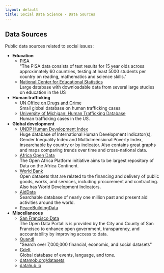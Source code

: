 ```yaml
---
layout: default
title: Social Data Science - Data Sources
---
```

Data Sources
--------------------------------

Public data sources related to social issues:

- __Education__
    - [PISA](http://www.oecd.org/pisa/)<br>
      "The PISA data consists of test results for 15 year olds across approximately 60 countries, testing at least 5000 students per country on reading, mathematics and science skills."
    - [National Center for Educational Statistics](http://nces.ed.gov/edat/)<br>
      Large database with downloadable data from several large studies on education in the US
- __Human trafficking__
    - [UN Office on Drugs and Crime](http://www.unodc.org/cld/)<br>
      Small global database on human trafficking cases
    - [University of Michigan: Human Trafficking Database](https://www.law.umich.edu/clinical/HuTrafficCases/Pages/searchdatabase.aspx)<br>
      Human trafficking cases in the US.
- __Global development__
    - [UNDP Human Development Index](http://hdr.undp.org/en/data/profiles/)<br>
      Huge database of International Human Development Indicator(s), Gender Inequality Index and Multidimensional Poverty Index, insearchable by country or by indicator.  Also contains great graphs and maps comparing trends over time and cross-national data.
    - [Africa Open Data](http://africaopendata.org/)<br>
      The Open Africa Platform initiative aims to be largest repository of Data on the Africa Continent. 
    - [World Bank](http://data.worldbank.org/)<br>
      Open datasets that are related to the financing and delivery of public goods, works, and services, including procurement and contracting. Also has World Development Indicators.
    - [AidData](http://aiddata.org/)<br>
      Searchable database of nearly one million past and present aid activities around the world.
    - [PeaceBuildingData](peacebuildingdata.org)
- __Miscellaneous__
    - [San Francisco Data](https://data.sfgov.org/)<br>
      The Open Data Portal is is provided by the City and County of San Francisco to enhance open government, transparency, and accountability by improving access to data.
    - [Quandl](http://www.quandl.com)<br>
      "Search over 7,000,000 financial, economic, and social datasets"
    - [Gdelt](http://gdelt.utdallas.edu/)<br>
      Global database of events, language, and tone.
    - [datamob.org/datasets](http://datamob.org/datasets)
    - [datahub.io](http://datahub.io)

